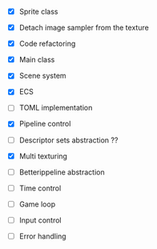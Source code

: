 - [x] Sprite class
- [x] Detach image sampler from the texture
- [x] Code refactoring
- [x] Main class
- [x] Scene system
- [x] ECS
- [ ] TOML implementation
- [x] Pipeline control
- [ ] Descriptor sets abstraction ??
- [x] Multi texturing
- [ ] Betterippeline abstraction
- [ ] Time control
- [ ] Game loop
- [ ] Input control 
- [ ] Error handling

